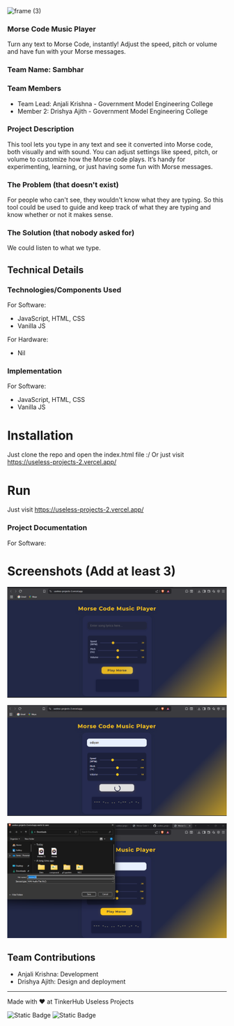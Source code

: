 ﻿<img width="3188" height="1202" alt="frame (3)" src="https://github.com/user-attachments/assets/517ad8e9-ad22-457d-9538-a9e62d137cd7" />

### Morse Code Music Player

Turn any text to Morse Code, instantly! Adjust the speed, pitch or volume and have fun with your Morse messages.

### Team Name: Sambhar

### Team Members
- Team Lead: Anjali Krishna - Government Model Engineering College
- Member 2: Drishya Ajith - Government Model Engineering College

### Project Description
This tool lets you type in any text and see it converted into Morse code, both visually and with sound. You can adjust settings like speed, pitch, or volume to customize how the Morse code plays. It’s handy for experimenting, learning, or just having some fun with Morse messages.

### The Problem (that doesn't exist)
For people who can't see, they wouldn't know what they are typing. So this tool could be used to guide and keep track of what they are typing and know whether or not it makes sense.

### The Solution (that nobody asked for)
We could listen to what we type.

## Technical Details
### Technologies/Components Used
For Software:
- JavaScript, HTML, CSS
- Vanilla JS

For Hardware:
- Nil

### Implementation
For Software: 
- JavaScript, HTML, CSS
- Vanilla JS

# Installation
Just clone the repo and open the index.html file :/
Or just visit https://useless-projects-2.vercel.app/

# Run
Just visit https://useless-projects-2.vercel.app/

### Project Documentation
For Software:

# Screenshots (Add at least 3)
![ss1](./assets/img1.png)

![ss2](./assets/img2.png)

![ss3](./assets/img3.png)


## Team Contributions
- Anjali Krishna: Development
- Drishya Ajith: Design and deployment

---
Made with ❤️ at TinkerHub Useless Projects 

![Static Badge](https://img.shields.io/badge/TinkerHub-24?color=%23000000&link=https%3A%2F%2Fwww.tinkerhub.org%2F)
![Static Badge](https://img.shields.io/badge/UselessProjects--25-25?link=https%3A%2F%2Fwww.tinkerhub.org%2Fevents%2FQ2Q1TQKX6Q%2FUseless%2520Projects)



